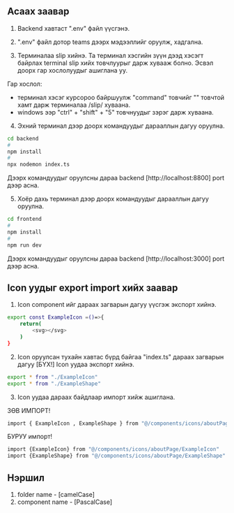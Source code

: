 ## Асаах заавар


1. Backend хавтаст ".env" файл үүсгэнэ.

2. ".env" файл дотор teams дээрх мэдээллийг оруулж, хадгална.

3. Терминалаа slip хийнэ. Та терминал хэсгийн зүүн дээд хэсэгт байрлах terminal slip хийх товчлуурыг дарж хувааж болно. Эсвэл доорх гар хослолуудыг ашиглана уу.

Гар хослол:
- терминал хэсэг курсороо байршуулж "command" товчийг "\" товчтой хамт дарж терминалаа /slip/ хуваана.
- windows ээр "ctrl" + "shift" + "5" товчнуудыг зэрэг дарж хуваана.

4. Эхний терминал дээр доорх командуудыг дарааллын дагуу оруулна.

```bash
cd backend
#
npm install
#
npx nodemon index.ts
```
Дээрх командуудыг оруулсны дараа backend [http://localhost:8800] port дээр асна.

5. Хоёр дахь терминал дээр доорх командуудыг дарааллын дагуу оруулна.

```bash
cd frontend
#
npm install
#
npm run dev
```

Дээрх командуудыг оруулсны дараа backend [http://localhost:3000] port дээр асна.

## Icon уудыг export import хийх заавар

1. Icon component ийг дараах загварын дагуу үүсгэж экспорт хийнэ.

```bash
export const ExampleIcon =()=>{
    return(
        <svg></svg>
    )
}
```

2. Icon оруулсан тухайн хавтас бүрд байгаа "index.ts" дараах загварын дагуу [БҮХ!] Icon уудаа экспорт хийнэ.

```bash
export * from "./ExampleIcon"
export * from "./ExampleShape"
```

3. Icon уудаа дараах байдлаар импорт хийж ашиглана.

ЗӨВ ИМПОРТ!
```bash
import { ExampleIcon , ExampleShape } from "@/components/icons/aboutPage";
```

БУРУУ импорт!
```bash
import {ExampleIcon} from "@/components/icons/aboutPage/ExampleIcon"
import {ExampleShape} from "@/components/icons/aboutPage/ExampleShape"
```
## Нэршил

1. folder name - [camelCase]
2. component name - [PascalCase]